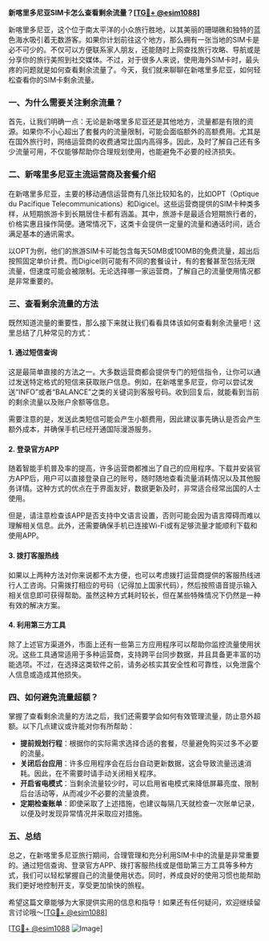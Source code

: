 **新喀里多尼亚SIM卡怎么查看剩余流量？[[TG💪+ @esim1088](https://t.me/s/esim1088)]**

新喀里多尼亚，这个位于南太平洋的小众旅行胜地，以其美丽的珊瑚礁和独特的蓝色海水吸引着无数游客。如果你计划前往这个地方，那么拥有一张当地的SIM卡是必不可少的。不仅可以方便联系家人朋友，还能随时上网查找旅行攻略、导航或是分享你的旅行美照到社交媒体。不过，对于很多人来说，使用海外SIM卡时，最头疼的问题就是如何查看剩余流量了。今天，我们就来聊聊在新喀里多尼亚，如何轻松查看你的SIM卡剩余流量。

### 一、为什么需要关注剩余流量？

首先，让我们明确一点：无论是新喀里多尼亚还是其他地方，流量都是有限的资源。如果你不小心超出了套餐内的流量限制，可能会面临额外的高额费用。尤其是在国外旅行时，网络运营商的收费通常比国内高得多。因此，及时了解自己还有多少流量可用，不仅能够帮助你合理规划使用，也能避免不必要的经济损失。

### 二、新喀里多尼亚主流运营商及套餐介绍

在新喀里多尼亚，主要的移动通信运营商有几张比较知名的，比如OPT（Optique du Pacifique Telecommunications）和Digicel。这些运营商提供的SIM卡种类多样，从短期旅游卡到长期居住卡都有涵盖。其中，旅游卡是最适合短期旅行者的，价格实惠且操作简便。通常情况下，这类卡会提供一定量的流量和通话时间，适合满足基本的通讯需求。

以OPT为例，他们的旅游SIM卡可能包含每天50MB或100MB的免费流量，超出后按照固定单价计费。而Digicel则可能有不同的套餐设计，有的套餐甚至包括无限流量，但速度可能会被限制。无论选择哪一家运营商，了解自己的流量使用情况都是非常重要的。

### 三、查看剩余流量的方法

既然知道流量的重要性，那么接下来就让我们看看具体该如何查看剩余流量吧！这里总结了几种常见的方式：

#### 1. **通过短信查询**
这是最简单直接的方法之一。大多数运营商都会提供专门的短信指令，让你可以通过发送特定格式的短信来获取账户信息。例如，在新喀里多尼亚，你可以尝试发送“INFO”或者“BALANCE”之类的关键词到客服号码。收到回复后，就能看到当前的剩余流量以及账户余额等信息。

需要注意的是，发送此类短信可能会产生小额费用，因此建议事先确认是否会产生额外成本，并确保手机已经开通国际漫游服务。

#### 2. **登录官方APP**
随着智能手机普及率的提高，许多运营商都推出了自己的应用程序。下载并安装官方APP后，用户可以直接登录自己的账号，随时随地查看流量消耗情况以及其他服务详情。这种方式的优点在于界面友好，数据更新及时，非常适合经常出国的人士使用。

但是，请注意检查该APP是否支持中文语言设置，否则可能会因为语言障碍而难以理解相关信息。此外，还需要确保手机已连接Wi-Fi或有足够流量才能顺利下载和使用APP。

#### 3. **拨打客服热线**
如果以上两种方法对你来说都不太方便，也可以考虑拨打运营商提供的客服热线进行人工咨询。只需拨打相应的号码（记得加上国家代码），然后按照语音提示输入相关信息即可获得帮助。虽然这种方式耗时较长，但在某些特殊情况下仍然是一种有效的解决方案。

#### 4. **利用第三方工具**
除了上述官方渠道外，市面上还有一些第三方应用程序可以帮助你监控流量使用状况。这些工具通常适用于多种运营商，支持跨平台同步数据，并且具备更丰富的功能选项。不过，在选择这类软件之前，请务必核实其安全性和可靠性，以免泄露个人信息或造成其他损失。

### 四、如何避免流量超额？

掌握了查看剩余流量的方法之后，我们还需要学会如何有效管理流量，防止意外超额。以下几点建议或许能对你有所帮助：

- **提前规划行程**：根据你的实际需求选择合适的套餐，尽量避免购买过多不必要的流量。
- **关闭后台应用**：许多应用程序会在后台自动更新数据，这会导致流量迅速消耗。因此，在不需要时请手动关闭相关程序。
- **开启省电模式**：当剩余流量较少时，可以启用省电模式来降低屏幕亮度、限制后台活动等，从而减少不必要的流量浪费。
- **定期检查账单**：即使采取了上述措施，也建议每隔几天就检查一次账单记录，以便及时发现异常情况并采取应对措施。

### 五、总结

总之，在新喀里多尼亚旅行期间，合理管理和充分利用SIM卡中的流量是非常重要的。通过短信查询、登录官方APP、拨打客服热线或是借助第三方工具等多种方式，我们可以轻松掌握自己的流量使用状态。同时，养成良好的使用习惯也能帮助我们更好地控制开支，享受更加愉快的旅程。

希望这篇文章能够为大家提供实用的信息和指导！如果还有任何疑问，欢迎继续留言讨论哦～[[TG💪+ @esim1088](https://t.me/s/esim1088)]

[[TG💪+ @esim1088](https://t.me/s/esim1088) ![Image](https://i.postimg.cc/4NQfJmqS/Snipaste-2025-05-13-00-14-12.png)]